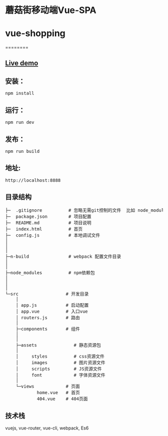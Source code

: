 # 蘑菇街移动端Vue-SPA
# vue-shopping
========

## [Live demo](http://andylei18.github.io/vue-shopping/)
## 安装：
  <pre>npm install</pre>
## 运行：
  <pre>npm run dev</pre>
## 发布：
  <pre>npm run build</pre>
## 地址:
  <pre>http://localhost:8888</pre>
## 目录结构
<pre>
├─  .gitignore          # 忽略无需git控制的文件  比如 node_modules
├─  package.json        # 项目配置
├─  README.md           # 项目说明
├─  index.html          # 首页
├─  config.js           # 本地调试文件
│
│
│
├─n-build               # webpack 配置文件目录
│
│
├─node_modules          # npm依赖包
│
│
│
└─src                  # 开发目录
    │
    │ app.js           # 启动配置
    │ app.vue          # 入口vue
    │ routers.js       # 路由
    │
    ├─components       # 组件
    │
    │
    ├─assets              # 静态资源包
    │
    │     styles          # css资源文件
    │     images          # 图片资源文件
    │     scripts         # JS资源文件
    │     font            # 字体资源文件
    │
    └─views            # 页面
            home.vue   # 首页
            404.vue    # 404页面
</pre>


## 技术栈

vuejs,
vue-router,
vue-cli,
webpack,
Es6

